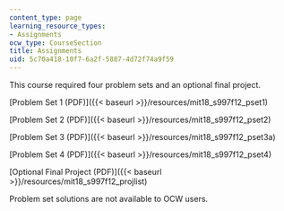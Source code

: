 ```yaml
---
content_type: page
learning_resource_types:
- Assignments
ocw_type: CourseSection
title: Assignments
uid: 5c70a418-10f7-6a2f-5887-4d72f74a9f59
---
```


This course required four problem sets and an optional final project.

[Problem Set 1 (PDF)]({{< baseurl >}}/resources/mit18_s997f12_pset1)

[Problem Set 2 (PDF)]({{< baseurl >}}/resources/mit18_s997f12_pset2)

[Problem Set 3 (PDF)]({{< baseurl >}}/resources/mit18_s997f12_pset3a)

[Problem Set 4 (PDF)]({{< baseurl >}}/resources/mit18_s997f12_pset4)

[Optional Final Project (PDF)]({{< baseurl >}}/resources/mit18_s997f12_projlist)

Problem set solutions are not available to OCW users.